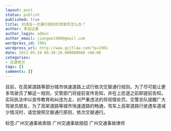 ```yaml
---
layout: post
status: publish
published: true
title: 对违反一次通行规则的驾驶员怎么办？
author: 本站记者
author_login: admin
author_email: jiangwei909@gmail.com
wordpress_id: 1901
wordpress_url: http://www.gzjtlaw.com/?p=1901
date: 2011-05-29 09:30:28.000000000 +08:00
categories:
- 交通常识
tags: []
comments: []
---
```

目前，在高架道路等部分城市快速道路上试行依次交替通行规则。为了尽可能让更多驾驶员了解这一规则，交管部门将提前宣传告知，并在上匝道之前即提前告知。实际执法中以宣传教育和纠违为主，对严重违法的将视情处罚。交警总队提醒广大驾驶员朋友，为了高架道路等城市快速道路的畅通，驾车上高架道路行驶遇车道减少情况时，请您按照交替通行原则，依次交替通行。标签:广州交通事故索赔 广州交通事故赔偿 广州交通事故律师
